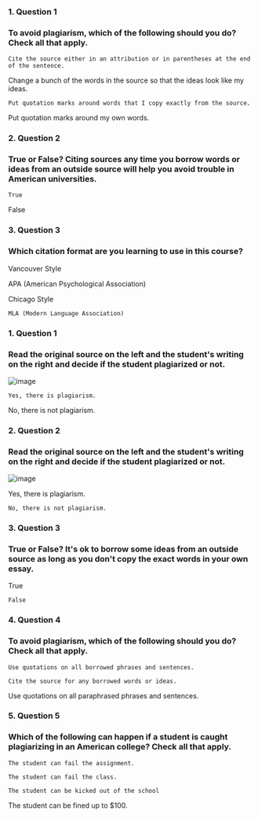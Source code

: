 ### 1. Question 1
### To avoid plagiarism, which of the following should you do? Check all that apply.


``Cite the source either in an attribution or in parentheses at the end of the sentence.``



Change a bunch of the words in the source so that the ideas look like my ideas.



``Put quotation marks around words that I copy exactly from the source.``



Put quotation marks around my own words.



### 2. Question 2
### True or False? Citing sources any time you borrow words or ideas from an outside source will help you avoid trouble in American universities.


``True``



False


### 3. Question 3
### Which citation format are you learning to use in this course?


Vancouver Style



APA (American Psychological Association)



Chicago Style



``MLA (Modern Language Association)``


### 1. Question 1
### Read the original source on the left and the student's writing on the right and decide if the student plagiarized or not.

![image](https://github.com/user-attachments/assets/614e59b8-b333-4004-b312-f11510bfd872)


``Yes, there is plagiarism.``



No, there is not plagiarism.


### 2. Question 2
### Read the original source on the left and the student's writing on the right and decide if the student plagiarized or not.

![image](https://github.com/user-attachments/assets/f024d073-c286-4d7e-b9f4-56d29e550aa9)



Yes, there is plagiarism.



``No, there is not plagiarism.``


### 3. Question 3
### True or False? It's ok to borrow some ideas from an outside source as long as you don't copy the exact words in your own essay.


True



``False``



### 4. Question 4
### To avoid plagiarism, which of the following should you do? Check all that apply.


``Use quotations on all borrowed phrases and sentences.``



``Cite the source for any borrowed words or ideas.``



Use quotations on all paraphrased phrases and sentences.



### 5. Question 5
### Which of the following can happen if a student is caught plagiarizing in an American college? Check all that apply.


``The student can fail the assignment.``



``The student can fail the class.``



``The student can be kicked out of the school``



The student can be fined up to $100.


